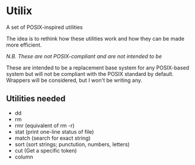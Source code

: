 Utilix
======

A set of POSIX-inspired utilities

The idea is to rethink how these utilities work and how they can be made more
efficient.

*N.B. These are not POSIX-compliant and are not intended to be*

These are intended to be a replacement base system for any POSIX-based system
but will not be compliant with the POSIX standard by default. Wrappers will
be considered, but I won't be writing any.

Utilities needed
----------------
<!--
* cat 
* ls
* new (Make new file)
* mkdir
-->
* dd
* rm
* rmr (equivalent of rm -r)
* stat (print one-line status of file)
* match (search for exact string)
* sort (sort strings; punctution, numbers, letters)
* cut (Get a specific token)
* column

